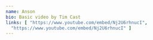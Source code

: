 ```yaml
---
name: Anson
bio: Basic video by Tim Cast
links: [ "https://www.youtube.com/embed/Nj2U6rhnucI",
  "https://www.youtube.com/embed/Nj2U6rhnucI" ]
---
```

